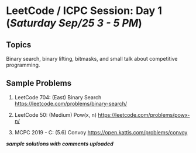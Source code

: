 # LeetCode / ICPC Session: Day 1 (***Saturday Sep/25 3 - 5 PM***)

## Topics
Binary search, binary lifting, bitmasks, and small talk about competitive programming.

## Sample Problems

1. LeetCode 704: (East) Binary Search
https://leetcode.com/problems/binary-search/

2. LeetCode 50: (Medium) Pow(x, n)
https://leetcode.com/problems/powx-n/

3. MCPC 2019 - C: (5.6) Convoy
https://open.kattis.com/problems/convoy 

___sample solutions with comments uploaded___